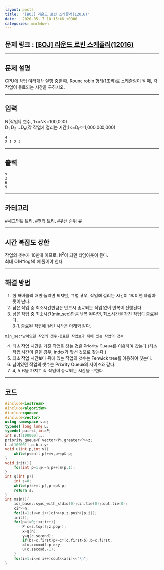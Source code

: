 ```yaml
---
layout: posts
title:  "[BOJ] 라운드 로빈 스케줄러(12016)"
date:   2020-05-17 10:15:06 +0900
categories: markdown
---
```

## 문제 링크 : [[BOJ] 라운드 로빈 스케줄러(12016)](https://www.acmicpc.net/problem/12016 "[BOJ] 라운드 로빈 스케줄러")

---

## 문제 설명
CPU에 작업 여러개가 실행 중일 때, Round robin 형태(1초씩)로 스케줄링이 될 때, 각 작업이 종료되는 시간을 구하시오.

---

## 입력
N(작업의 갯수, 1<=N<=100,000)  
D<sub>1</sub> D<sub>2</sub> ...D<sub>n</sub>(각 작업에 걸리는 시간,1<=D<sub>i</sub><=1,000,000,000)
```
4
2 1 2 4
```
---
## 출력
```
5
2
6
9
```

---

## 카테고리  
#세그먼트 트리, [#펜윅 트리](https://drive.google.com/open?id=1Jp5CB5k4zPdPXyH5j7e8mp_C4OBG-uXm8LJzH4KW9-s), #우선 순위 큐

---

## 시간 복잡도 상한
작업의 갯수가 10만개 이므로, N<sup>2</sup>이 되면 타임아웃이 된다.  
최대 O(N*logN) 에 풀어야 한다.

---
## 해결 방법
1. 한 싸이클씩 매번 돌리면 되지만, 그럴 경우, 작업에 걸리는 시간이 1억이면 타임아웃이 난다.
2. 남은 작업 중 최소시간만큼은 반드시 종료되는 작업 없이 반복이 진행된다.
3. 남은 작업 중 최소시간(min_sec)만큼 반복 된다면, 최소시간을 가진 작업이 종료된다.  
3-1. 종료된 작업에 걸린 시간은 아래와 같다.
```
min_sec*남아있던 작업의 갯수-종료된 작업보다 뒤에 있는 작업의 갯수
```
4. 최소 작업 시간을 가진 작업을 찾는 것은 Priority Queue를 이용하여 찾는다.(최소 작업 시간이 같을 경우, index가 앞선 것으로 찾는다.)
5. 최소 작업 시간보다 뒤에 있는 작업의 갯수는 Fenwick tree를 이용하여 찾는다.
6. 남아있던 작업의 갯수는 Priority Queue의 사이즈와 같다.
7. 4, 5, 6을 가지고 각 작업이 종료되는 시간을 구한다.

---

## 코드

```cpp
#include<iostream>
#include<algorithm>
#include<queue>
#include<vector>
using namespace std;
typedef long long L;
typedef pair<L,int>P;
int n,t[100000],i;
priority_queue<P,vector<P>,greater<P>>z;
L a[100001],p,b,x,y;
void u(int p,int v){
    while(p<=n)t[p]+=v,p+=p&-p;
}
void init(){
    for(int p=1;p<=n;p++)u(p,1);
}
int q(int p){
    int s=0;
    while(p)s+=t[p],p-=p&-p;
    return s;
}
int main(){
    ios_base::sync_with_stdio(0);cin.tie(0);cout.tie(0);
    cin>>n;
    for(i=1;i<=n;i++)cin>>p,z.push({p,i});
    init();
    for(p=i=0;i<n;i++){
        P c=z.top();z.pop();
        x=q(n);
        y=q(c.second);
        if(b!=c.first)p+=x*(c.first-b),b=c.first;
        a[c.second]=p-x+y;
        u(c.second,-1);
    }
    for(i=1;i<=n;i++)cout<<a[i]<<"\n";
}
```
